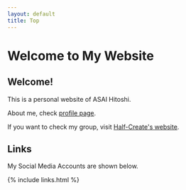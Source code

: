 ```yaml
---
layout: default
title: Top
---
```


# Welcome to My Website

## Welcome!

This is a personal website of ASAI Hitoshi.

About me, check [profile page](./about).

If you want to check my group, visit [Half-Create's website](https://half-create.org).

## Links

My Social Media Accounts are shown below.

{% include links.html %}
